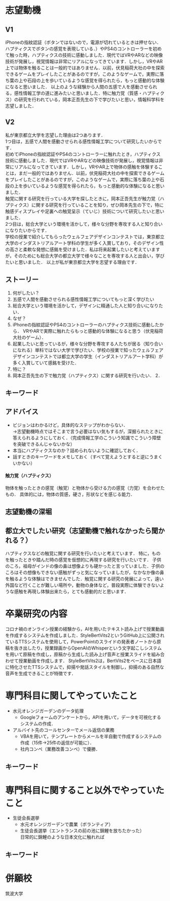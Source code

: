 # 志望動機
## V1
iPhoneの指紋認証（ボタンではないので，電源が切れているときは押せない．ハプティクスでボタンの感覚を表現している．）やPS4のコントローラーを初めて触った時，ハプティクスの技術に感動しました．現代ではVRやARなどの映像技術が発展し，視覚情報は非常にリアルになってきています．しかし，VRやAR上では物体を触ることは一般的ではありません．以前，伏見稲荷大社の中を探索できるゲームをプレイしたことがあるのですが，このようなゲームで，実際に落ち葉の上や石段の上を歩いているような感覚を得られたら，もっと感動的な体験になると思いました．
以上のような経験から人間の五感で人を感動させられる，感性情報工学の道に進みたいと思いました．特に触力覚（質感・ハプティクス）の研究を行われている，岡本正吾先生の下で学びたいと思い，情報科学科を志望しました．


## V2
私が東京都立大学を志望した理由は2つあります． \
1つ目は，五感で人間を感動させられる感性情報工学について研究したいからです． \
初めてiPhoneの指紋認証やPS4のコントローラーに触れたとき，ハプティクス技術に感動しました．現代ではVRやARなどの映像技術が発展し，視覚情報は非常にリアルになってきています．しかし，VRやAR上で物体の感触を体験することは，まだ一般的ではありません．以前，伏見稲荷大社の中を探索できるゲームをプレイしたことがあるのですが，このようなゲームで，実際に落ち葉の上や石段の上を歩いているような感覚を得られたら，もっと感動的な体験になると思いました． \
触覚に関する研究を行っている大学を探したときに，岡本正吾先生が触力覚（ハプティクス）に関する研究を行っていることを知り，ぜひ岡本先生の下で，特に触感ディスプレイや足裏への触覚呈示（ていじ）技術について研究したいと思いました． \
2つ目は，総合大学という環境を活かして，様々な分野を専攻する人と知り合いになりたいからです． \
学校の授業で紹介してもらったウェルフェアデザインコンテストでは，東京都立大学のインダストリアルアート学科の学生が多く入賞しており，そのデザイン性の高さと柔軟な発想に感銘を受けました．私は将来起業したいと考えていますが，そのためにも総合大学の都立大学で様々なことを専攻する人と出会い，学びたいと思いました．
以上が私が東京都立大学を志望する理由です．
## ストーリー
1. 何がしたい？
  1. 五感で人間を感動させられる感性情報工学についてもっと深く学びたい
  2. 総合大学という環境を活かして，デザインに精通した人と知り合いになりたい．
2. なぜ？
  1. iPhoneの指紋認証やPS4のコントローラーのハプティクス技術に感動したから．
  VRやARで実際に触れたらもっと感動的な体験になると思う（伏見稲荷大社のゲーム）．
  2. 起業したいと思っているが，様々な分野を専攻する人たちが居る（知り合いになれる）単科ではない大学で学びたい．学校の授業で知ったウェルフェアデザインコンテストでは都立大学の学生（インダストリアルアート学科）が多く入賞していて感銘を受けた．
3. 特に？
  1. 岡本正吾先生の下で触力覚（ハプティクス）に関する研究を行いたい．
  2．

## キーワード

## アドバイス
- ビジョンはわかるけど，具体的なステップがわからない．\
→志望動機時点ではそこまで言う必要はない気もするが，深掘られたときに答えられるようにしておく．（完成情報工学のこういう知識でこういう障壁を突破できるんじゃないかな）
- 本当にハプティクスなのか？詰められないように確認しておく．
- 話すときのキーワードをメモしておく（すべて覚えようとすると逆にうまくいかない）


#### 触力覚（ハプティクス）
物体を触ったときの感覚（触覚）と物体から受ける力の感覚（力覚）を合わせたもの．
具体的には，物体の質感，硬さ，形状などを感じる能力．

## 志望動機の深堀

## 都立大でしたい研究（志望動機で触れなかったら聞かれる？）
ハプティクスなどの触覚に関する研究を行いたいと考えています．
特に，ものを触ったときや踏んだ時の感覚を仮想的に再現する研究を行いたいです．
子供のころ，祖母がインドの像の鼻は想像よりも硬かったと言っていました．子供のころはその想像もできない感触がずっと気になっていましたが，なかなか像の鼻を触るような体験はできませんでした．触覚に関する研究の発展によって，遠い外国など行くことが難しい場所や，動物の身体など，普段実際に体験できないような感触を再現し体験出来たら，とても感動的だと思います．

# 卒業研究の内容
コロナ禍のオンライン授業の経験から，AIを用いたテキスト読み上げで授業動画を作成するシステムを作成しました．StyleBertVits2というGitHub上に公開されているTTSシステムを使用して，PowerPointのスライドの発表者ノートから原稿を抜き出したり，授業録画からOpenAIのWhisperという文字起こしシステムを用いて原稿を作成し，原稿から生成した読み上げ音声と授業スライドを組み合わせて授業動画を作成します．
StyleBertVits2は，BertVits2をベースに日本語に特化させたTTSシステムで，抑揚や発話スタイルを制御し，抑揚のある自然な音声を生成できることが特徴です．

# 専門科目に関してやっていたこと
- 水元オレンジガーデンのデータ処理
  - Googleフォームのアンケートから，APIを用いて，データを可視化するシステムの作成．
- アルバイト先のコールセンターでメール返信の業務
  - VBAを用いて，テンプレートからメールを半自動で作成するシステムの作成（15件→25件の返信が可能に）．
  - 社内コンペ（業務改善コンペ）で優勝．

## キーワード

# 専門科目に関すること以外でやっていたこと
- 生徒会長選挙
  - 水元オレンジガーデンで農業（ボランティア）
  - 生徒会長選挙（エントランスの前の池に錦鯉を放ちたかった）\
  日常的に錦鯉のような日本文化に触れれば

## キーワード

# 併願校
筑波大学